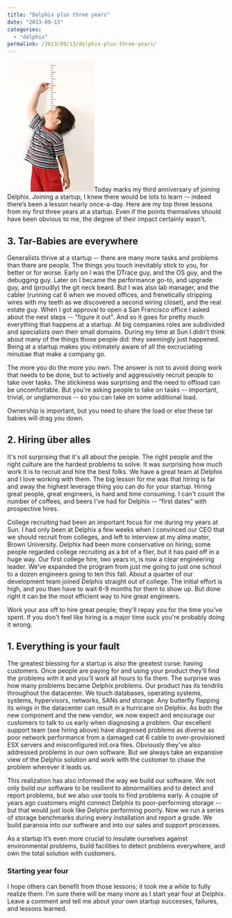 ```yaml
---
title: "Delphix plus three years"
date: "2013-09-13"
categories:
  - "delphix"
permalink: /2013/09/13/delphix-plus-three-years/
---
```


[![](images/child-measuring-height.jpg "child-measuring-height")](http://ahl.dtrace.org/wp-content/uploads/2013/09/child-measuring-height.jpg)Today marks my third anniversary of joining Delphix. Joining a startup, I knew there would be lots to learn -- indeed there’s been a lesson nearly once-a-day. Here are my top three lessons from my first three years at a startup. Even if the points themselves should have been obvious to me, the degree of their impact certainly wasn't.

## 3\. Tar-Babies are everywhere

Generalists thrive at a startup -- there are many more tasks and problems than there are people. The things you touch inevitably stick to you, for better or for worse. Early on I was the DTrace guy, and the OS guy, and the debugging guy. Later on I became the performance go-to, and upgrade guy, and (proudly) the git neck beard. But I was also lab manager, and the cabler (running cat 6 when we moved offices, and frenetically stripping wires with my teeth as we discovered a second wiring closet), and the real estate guy. When I got approval to open a San Francisco office I asked about the next steps -- "figure it out". And so it goes for pretty much everything that happens at a startup. At big companies roles are subdivided and specialists own their small domains. During my time at Sun I didn't think about many of the things those people did: they seemingly just happened. Being at a startup makes you intimately aware of all the excruciating minutiae that make a company go.

The more you do the more you own. The answer is not to avoid doing work that needs to be done, but to actively and aggressively recruit people to take over tasks. The stickiness was surprising and the need to offload can be uncomfortable. But you're asking people to take on tasks -- important, trivial, or unglamorous -- so you can take on some additional load.

Ownership is important, but you need to share the load or else these tar babies will drag you down.

## 2\. Hiring über alles

It's not surprising that it's all about the people. The right people and the right culture are the hardest problems to solve. It was surprising how much work it is to recruit and hire the best folks. We have a great team at Delphix and I love working with them. The big lesson for me was that hiring is far and away the highest leverage thing you can do for your startup. Hiring great people, great engineers, is hard and time consuming. I can't count the number of coffees, and beers I've had for Delphix -- “first dates” with prospective hires.

College recruiting had been an important focus for me during my years at Sun. I had only been at Delphix a few weeks when I convinced our CEO that we should recruit from colleges, and left to interview at my alma mater, Brown University. Delphix had been more conservative on hiring; some people regarded college recruiting as a bit of a flier, but it has paid off in a huge way. Our first college hire, two years in, is now a clear engineering leader. We've expanded the program from just me going to just one school to a dozen engineers going to ten this fall. About a quarter of our development team joined Delphix straight out of college. The initial effort is high, and you then have to wait 6-9 months for them to show up. But done right it can be the most efficient way to hire great engineers.

Work your ass off to hire great people; they'll repay you for the time you've spent. If you don't feel like hiring is a major time suck you're probably doing it wrong.

## 1\. Everything is your fault

The greatest blessing for a startup is also the greatest curse: having customers. Once people are paying for and using your product they'll find the problems with it and you'll work all hours to fix them. The surprise was how many problems became Delphix problems. Our product has its tendrils throughout the datacenter. We touch databases, operating systems, systems, hypervisors, networks, SANs and storage. Any butterfly flapping its wings in the datacenter can result in a hurricane on Delphix. As both the new component and the new vendor, we now expect and encourage our customers to talk to us early when diagnosing a problem. Our excellent support team (see hiring above) have diagnosed problems as diverse as poor network performance from a damaged cat 6 cable to over-provisioned ESX servers and misconfigured init.ora files. Obviously they've also addressed problems in our own software. But we always take an expansive view of the Delphix solution and work with the customer to chase the problem wherever it leads us.

This realization has also informed the way we build our software. We not only build our software to be resilient to abnormalities and to detect and report problems, but we also use tools to find problems early. A couple of years ago customers might connect Delphix to poor-performing storage -- but that would just look like Delphix performing poorly. Now we run a series of storage benchmarks during every installation and report a grade. We build paranoia into our software and into our sales and support processes.

As a startup it’s even more crucial to insulate ourselves against environmental problems, build facilities to detect problems everywhere, and own the total solution with customers.

### Starting year four

I hope others can benefit from those lessons; it took me a while to fully realize them. I'm sure there will be many more as I start year four at Delphix. Leave a comment and tell me about your own startup successes, failures, and lessons learned.
